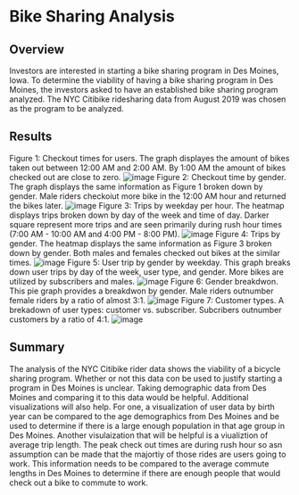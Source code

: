 # Bike Sharing Analysis
## Overview
Investors are interested in starting a bike sharing program in Des Moines, Iowa. To determine the viability of having a bike sharing program in Des Moines, the investors asked to have an established bike sharing program analyzed. The NYC Citibike ridesharing data from August 2019 was chosen as the program to be analyzed.
## Results
Figure 1: Checkout times for users. The graph displayes the amount of bikes taken out between 12:00 AM and 2:00 AM. By 1:00 AM the amount of bikes checked out are close to zero.
![image](https://user-images.githubusercontent.com/67160240/179367987-c821ece8-158f-4017-a5c7-1aea21baa2a7.png)
Figure 2: Checkout time by gender. The graph displays the same information as Figure 1 broken down by gender. Male riders checkoiut more bike in the 12:00 AM hour and returned the bikes later.
![image](https://user-images.githubusercontent.com/67160240/179368160-3a313a36-b454-4466-9d8d-b59fe261367d.png)
Figure 3: Trips by weekday per hour. The heatmap displays trips broken down by day of the week and time of day. Darker square represent more trips and are seen primarily during rush hour times (7:00 AM - 10:00 AM and 4:00 PM - 8:00 PM).
![image](https://user-images.githubusercontent.com/67160240/179370419-0b3b6586-f440-4235-a022-b853748a0c4d.png)
Figure 4: Trips by gender. The heatmap displays the same information as Figure 3 broken down by gender. Both males and females checked out bikes at the similar times.
![image](https://user-images.githubusercontent.com/67160240/179370656-29fcfadd-2b79-407c-842f-b7c37481735b.png)
Figure 5: User trip by gender by weekday. This graph breaks down user trips by day of the week, user type, and gender. More bikes are utilized by subscribers and males.
![image](https://user-images.githubusercontent.com/67160240/179370763-b07249c9-247e-46c5-80fc-41b6b8ef9f5d.png)
Figure 6: Gender breakdwon. This pie graph provides a breakdwon by gender. Male riders outnumber female riders by a ratio of almost 3:1.
![image](https://user-images.githubusercontent.com/67160240/179370894-c6dd16b9-8c3a-4223-bf53-54a09d54b9b9.png)
Figure 7:  Customer types. A brekadown of user types: customer vs. subscriber. Subcribers outnumber customers by a ratio of 4:1.
![image](https://user-images.githubusercontent.com/67160240/179370944-53fd8c42-ffe3-4047-a5be-a8e78cb194e4.png)
## Summary
The analysis of the NYC Citibike rider data shows the viability of a bicycle sharing program. Whether or not this data con be used to justify starting a program in Des Moines is unclear. Taking demographic data from Des Moines and comparing it to this data would be helpful. Additional visualizations will also help. For one, a visualization of user data by birth year can be compared to the age demographics from Des Moines and be used to determine if there is a large enough population in that age group in Des Moines. Another visulaization that will be helpful is a viualiztion of average trip length. The peak check out times are during rush hour so asn assumption can be made that the majortiy of those rides are users going to work. This information needs to be compared to the average commute lengths in Des Moines to determine if there are enough people that would check out a bike to commute to work.
